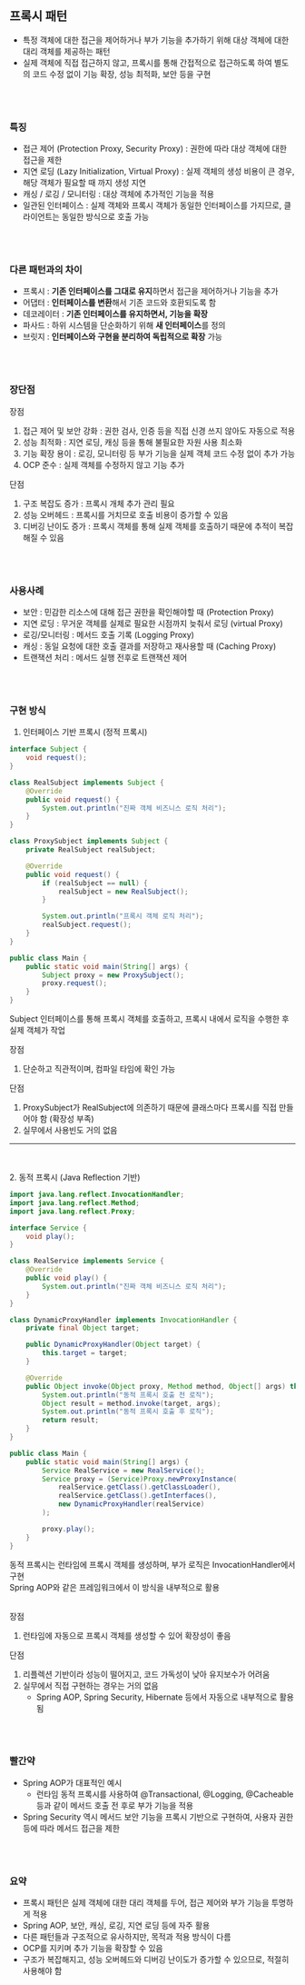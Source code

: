 ## 프록시 패턴
- 특정 객체에 대한 접근을 제어하거나 부가 기능을 추가하기 위해 대상 객체에 대한 대리 객체를 제공하는 패턴
- 실제 객체에 직접 접근하지 않고, 프록시를 통해 간접적으로 접근하도록 하여 별도의 코드 수정 없이 기능 확장, 성능 최적화, 보안 등을 구현

</br></br>

### 특징
- 접근 제어 (Protection Proxy, Security Proxy) : 권한에 따라 대상 객체에 대한 접근을 제한
- 지연 로딩 (Lazy Initialization, Virtual Proxy) : 실제 객체의 생성 비용이 큰 경우, 해당 객체가 필요할 때 까지 생성 지연
- 캐싱 / 로깅 / 모니터링 : 대상 객체에 추가적인 기능을 적용
- 일관된 인터페이스 : 실제 객체와 프록시 객체가 동일한 인터페이스를 가지므로, 클라이언트는 동일한 방식으로 호출 가능

</br></br>

### 다른 패턴과의 차이
- 프록시 : **기존 인터페이스를 그대로 유지**하면서 접근을 제어하거나 기능을 추가
- 어댑터 : **인터페이스를 변환**해서 기존 코드와 호환되도록 함
- 데코레이터 : **기존 인터페이스를 유지하면서, 기능을 확장**
- 파사드 : 하위 시스템을 단순화하기 위해 **새 인터페이스**를 정의
- 브릿지 : **인터페이스와 구현을 분리하여 독립적으로 확장** 가능

</br></br>

### 장단점
장점
1. 접근 제어 및 보안 강화 : 권한 검사, 인증 등을 직접 신경 쓰지 않아도 자동으로 적용
2. 성능 최적화 : 지연 로딩, 캐싱 등을 통해 불필요한 자원 사용 최소화
3. 기능 확장 용이 : 로깅, 모니터링 등 부가 기능을 실제 객체 코드 수정 없이 추가 가능
4. OCP 준수 : 실제 객체를 수정하지 않고 기능 추가


단점
1. 구조 복잡도 증가 : 프록시 개체 추가 관리 필요
2. 성능 오버헤드 : 프록시를 거치므로 호출 비용이 증가할 수 있음
3. 디버깅 난이도 증가 : 프록시 객체를 통해 실제 객체를 호출하기 때문에 추적이 복잡해질 수 있음

</br></br>

### 사용사례
- 보안 : 민감한 리소스에 대해 접근 권한을 확인해야할 때  (Protection Proxy)
- 지연 로딩 : 무거운 객체를 실제로 필요한 시점까지 늦춰서 로딩 (virtual Proxy)
- 로깅/모니터링 : 메서드 호출 기록 (Logging Proxy)
- 캐싱 : 동일 요청에 대한 호출 결과를 저장하고 재사용할 때 (Caching Proxy)
- 트랜잭션 처리 : 메서드 실행 전후로 트랜잭션 제어 

</br></br>

### 구현 방식
1. 인터페이스 기반 프록시 (정적 프록시)
```java
interface Subject {
	void request();
}

class RealSubject implements Subject {
	@Override
	public void request() {
		System.out.println("진짜 객체 비즈니스 로직 처리");
	}
}

class ProxySubject implements Subject {
	private RealSubject realSubject;

	@Override
	public void request() {
		if (realSubject == null) {
			realSubject = new RealSubject();
		}

		System.out.println("프록시 객체 로직 처리");
		realSubject.request();
	}
}

public class Main {
	public static void main(String[] args) {
		Subject proxy = new ProxySubject();
		proxy.request();
	}
}
```
Subject 인터페이스를 통해 프록시 객체를 호출하고, 프록시 내에서 로직을 수행한 후 실제 객체가 작업

장점
1. 단순하고 직관적이며, 컴파일 타임에 확인 가능

단점
1. ProxySubject가 RealSubject에 의존하기 때문에 클래스마다 프록시를 직접 만들어야 함 (확장성 부족)
2. 실무에서 사용빈도 거의 없음
---
</br></br>
2. 동적 프록시 (Java Reflection 기반)

```java
import java.lang.reflect.InvocationHandler;
import java.lang.reflect.Method;
import java.lang.reflect.Proxy;

interface Service {
	void play();
}

class RealService implements Service {
	@Override
	public void play() {
		System.out.println("진짜 객체 비즈니스 로직 처리");
	}
}

class DynamicProxyHandler implements InvocationHandler {
	private final Object target;

	public DynamicProxyHandler(Object target) {
		this.target = target;
	}

	@Override
	public Object invoke(Object proxy, Method method, Object[] args) throws Throwable {
		System.out.println("동적 프록시 호출 전 로직");
		Object result = method.invoke(target, args);
		System.out.println("동적 프록시 호출 후 로직");
		return result;
	}
}

public class Main {
	public static void main(String[] args) {
		Service RealService = new RealService();
		Service proxy = (Service)Proxy.newProxyInstance(
			realService.getClass().getClassLoader(),
			realService.getClass().getInterfaces(),
			new DynamicProxyHandler(realService)
		);

		proxy.play();
	}
}
```
동적 프록시는 런타임에 프록시 객체를 생성하며, 부가 로직은 InvocationHandler에서 구현
<br>
Spring AOP와 같은 프레임워크에서 이 방식을 내부적으로 활용
<br><br>

장점
1. 런타임에 자동으로 프록시 객체를 생성할 수 있어 확장성이 좋음

단점
1. 리플렉션 기반이라 성능이 떨어지고, 코드 가독성이 낮아 유지보수가 어려움
2. 실무에서 직접 구현하는 경우는 거의 없음
   - Spring AOP, Spring Security, Hibernate 등에서 자동으로 내부적으로 활용됨

<br><br>

### 빨간약
- Spring AOP가 대표적인 예시  
  - 런타임 동적 프록시를 사용하여 @Transactional, @Logging, @Cacheable 등과 같이 메서드 호출 전 후로 부가 기능을 적용
- Spring Security 역시 메서드 보안 기능을 프록시 기반으로 구현하여, 사용자 권한 등에 따라 메서드 접근을 제한

<br><br>

### 요약
- 프록시 패턴은 실제 객체에 대한 대리 객체를 두어, 접근 제어와 부가 기능을 투명하게 적용
- Spring AOP, 보안, 캐싱, 로깅, 지연 로딩 등에 자주 활용
- 다른 패턴들과 구조적으로 유사하지만, 목적과 적용 방식이 다름
- OCP를 지키며 추가 기능을 확장할 수 있음
- 구조가 복잡해지고, 성능 오버헤드와 디버깅 난이도가 증가할 수 있으므로, 적절히 사용해야 함